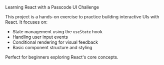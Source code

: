 Learning React with a Passcode UI Challenge

This project is a hands-on exercise to practice building interactive UIs with React. It focuses on:

- State management using the `useState` hook
- Handling user input events
- Conditional rendering for visual feedback
- Basic component structure and styling

Perfect for beginners exploring React's core concepts.
